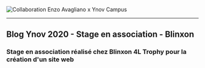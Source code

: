 ![Collaboration Enzo Avagliano x Ynov Campus](https://media.discordapp.net/attachments/532154357492350987/747452737691713656/collab_black.png?width=1440&height=216)
___

## Blog Ynov 2020 - Stage en association - Blinxon
### Stage en association réalisé chez Blinxon 4L Trophy pour la création d'un site web
